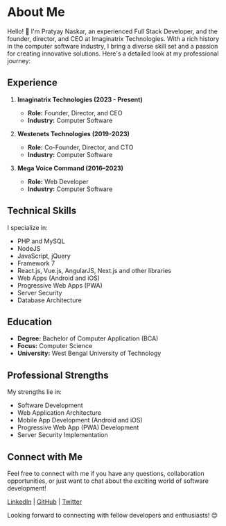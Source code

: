 # About Me

Hello! 👋 I'm Pratyay Naskar, an experienced Full Stack Developer, and the founder, director, and CEO at Imaginatrix Technologies. With a rich history in the computer software industry, I bring a diverse skill set and a passion for creating innovative solutions. Here's a detailed look at my professional journey:

## Experience

1. **Imaginatrix Technologies (2023 - Present)**
   - **Role:** Founder, Director, and CEO
   - **Industry:** Computer Software

2. **Westenets Technologies (2019-2023)**
   - **Role:** Co-Founder, Director, and CTO
   - **Industry:** Computer Software

3. **Mega Voice Command (2016–2023)**
   - **Role:** Web Developer
   - **Industry:** Computer Software

## Technical Skills

I specialize in:

- PHP and MySQL
- NodeJS
- JavaScript, jQuery
- Framework 7
- React.js, Vue.js, AngularJS, Next.js and other libraries
- Web Apps (Android and iOS)
- Progressive Web Apps (PWA)
- Server Security
- Database Architecture

## Education

- **Degree:** Bachelor of Computer Application (BCA)
- **Focus:** Computer Science
- **University:** West Bengal University of Technology

## Professional Strengths

My strengths lie in:

- Software Development
- Web Application Architecture
- Mobile App Development (Android and iOS)
- Progressive Web App (PWA) Development
- Server Security Implementation

## Connect with Me

Feel free to connect with me if you have any questions, collaboration opportunities, or just want to chat about the exciting world of software development!

[LinkedIn](https://www.linkedin.com/in/ampratyay/) | [GitHub](https://github.com/PrattGamer) | [Twitter](https://twitter.com/amPrattGamer)

Looking forward to connecting with fellow developers and enthusiasts! 😊
